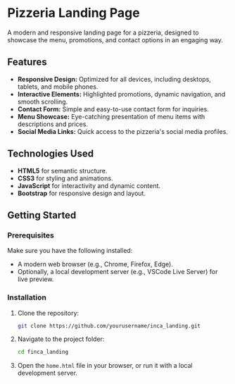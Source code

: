 # Pizzeria Landing Page

A modern and responsive landing page for a pizzeria, designed to showcase the menu, promotions, and contact options in an engaging way.

## Features

- **Responsive Design:** Optimized for all devices, including desktops, tablets, and mobile phones.
- **Interactive Elements:** Highlighted promotions, dynamic navigation, and smooth scrolling.
- **Contact Form:** Simple and easy-to-use contact form for inquiries.
- **Menu Showcase:** Eye-catching presentation of menu items with descriptions and prices.
- **Social Media Links:** Quick access to the pizzeria's social media profiles.

## Technologies Used

- **HTML5** for semantic structure.
- **CSS3** for styling and animations.
- **JavaScript** for interactivity and dynamic content.
- **Bootstrap** for responsive design and layout.

## Getting Started

### Prerequisites

Make sure you have the following installed:

- A modern web browser (e.g., Chrome, Firefox, Edge).
- Optionally, a local development server (e.g., VSCode Live Server) for live preview.

### Installation

1. Clone the repository:
   ```bash
   git clone https://github.com/yourusername/inca_landing.git
   ```

2. Navigate to the project folder:
   ```bash
   cd finca_landing
   ```

3. Open the `home.html` file in your browser, or run it with a local development server.
